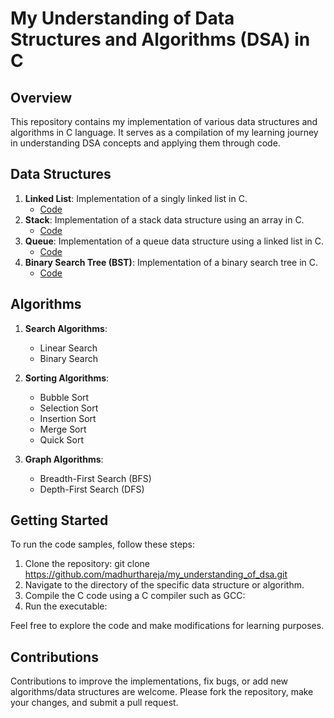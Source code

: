 # My Understanding of Data Structures and Algorithms (DSA) in C

## Overview
This repository contains my implementation of various data structures and algorithms in C language. It serves as a compilation of my learning journey in understanding DSA concepts and applying them through code.

## Data Structures
1. **Linked List**: Implementation of a singly linked list in C.
   - [Code](linked_list.c)
2. **Stack**: Implementation of a stack data structure using an array in C.
   - [Code](stack.c)
3. **Queue**: Implementation of a queue data structure using a linked list in C.
   - [Code](queue.c)
4. **Binary Search Tree (BST)**: Implementation of a binary search tree in C.
   - [Code](binary_search_tree.c)

## Algorithms
1. **Search Algorithms**:
   - Linear Search
   - Binary Search

2. **Sorting Algorithms**:
   - Bubble Sort
   - Selection Sort
   - Insertion Sort
   - Merge Sort
   - Quick Sort

3. **Graph Algorithms**:
   - Breadth-First Search (BFS)
   - Depth-First Search (DFS)

## Getting Started
To run the code samples, follow these steps:
1. Clone the repository: git clone https://github.com/madhurthareja/my_understanding_of_dsa.git
2. Navigate to the directory of the specific data structure or algorithm.
3. Compile the C code using a C compiler such as GCC:
4. Run the executable:


Feel free to explore the code and make modifications for learning purposes.

## Contributions
Contributions to improve the implementations, fix bugs, or add new algorithms/data structures are welcome. Please fork the repository, make your changes, and submit a pull request.
